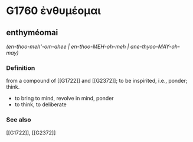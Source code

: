 # G1760 ἐνθυμέομαι

## enthyméomai

_(en-thoo-meh'-om-ahee | en-thoo-MEH-oh-meh | ane-thyoo-MAY-oh-may)_

### Definition

from a compound of [[G1722]] and [[G2372]]; to be inspirited, i.e., ponder; think.

- to bring to mind, revolve in mind, ponder
- to think, to deliberate

### See also

[[G1722]], [[G2372]]


